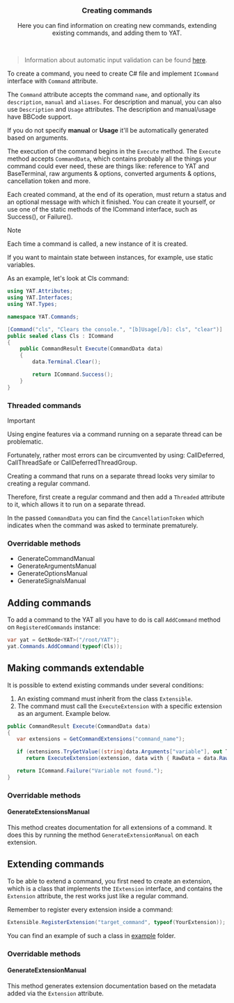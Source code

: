 <div align="center">
	<h3>Creating commands</h1>
	<p>Here you can find information on creating new commands, extending existing commands, and adding them to YAT.</p>
</div>

<br />

> Information about automatic input validation can be found [here](./AUTOMATIC_INPUT_VALIDATION.md).

To create a command, you need to create C# file and implement `ICommand` interface with `Command` attribute.

The `Command` attribute accepts the command `name`, and optionally its `description`, `manual` and `aliases`.
For description and manual, you can also use `Description` and `Usage` attributes.
The description and manual/usage have BBCode support.

If you do not specify **manual** or **Usage** it'll be automatically generated based on arguments.

The execution of the command begins in the `Execute` method.
The `Execute` method accepts `CommandData`, which contains probably all the things your command could ever need, these are things like: reference to YAT and BaseTerminal, raw arguments & options, converted arguments & options, cancellation token and more.

Each created command, at the end of its operation, must return a status and an optional message with which it finished. You can create it yourself, or use one of the static methods of the ICommand interface, such as Success(), or Failure().

> [!NOTE]
> Each time a command is called, a new instance of it is created.
>
> If you want to maintain state between instances, for example, use static variables.

As an example, let's look at Cls command:

```csharp
using YAT.Attributes;
using YAT.Interfaces;
using YAT.Types;

namespace YAT.Commands;

[Command("cls", "Clears the console.", "[b]Usage[/b]: cls", "clear")]
public sealed class Cls : ICommand
{
	public CommandResult Execute(CommandData data)
	{
		data.Terminal.Clear();

		return ICommand.Success();
	}
}
```

### Threaded commands

> [!IMPORTANT]
> Using engine features via a command running on a separate thread can be problematic.
>
> Fortunately, rather most errors can be circumvented by using:
> CallDeferred, CallThreadSafe or CallDeferredThreadGroup.

Creating a command that runs on a separate thread looks very similar to creating a regular command.

Therefore, first create a regular command and then add a `Threaded` attribute to it, which allows it to run on a separate thread.

In the passed `CommandData` you can find the `CancellationToken` which indicates when the command was asked to terminate prematurely.

### Overridable methods

-   GenerateCommandManual
-   GenerateArgumentsManual
-   GenerateOptionsManual
-   GenerateSignalsManual

## Adding commands

To add a command to the YAT all you have to do is call `AddCommand` method on `RegisteredCommands` instance:

```csharp
var yat = GetNode<YAT>("/root/YAT");
yat.Commands.AddCommand(typeof(Cls));
```

## Making commands extendable

It is possible to extend existing commands under several conditions:

1. An existing command must inherit from the class `Extensible`.
2. The command must call the `ExecuteExtension` with a specific extension as an argument. Example below.

```csharp
public CommandResult Execute(CommandData data)
{
   var extensions = GetCommandExtensions("command_name");

   if (extensions.TryGetValue((string)data.Arguments["variable"], out Type extension))
      return ExecuteExtension(extension, data with { RawData = data.RawData[1..] });

   return ICommand.Failure("Variable not found.");
}
```

### Overridable methods

#### GenerateExtensionsManual

This method creates documentation for all extensions of a command. It does this by running the method `GenerateExtensionManual` on each extension.

## Extending commands

To be able to extend a command, you first need to create an extension,
which is a class that implements the `IExtension` interface,
and contains the `Extension` attribute, the rest works just like a regular command.

Remember to register every extension inside a command:

```cs
Extensible.RegisterExtension("target_command", typeof(YourExtension));
```

You can find an example of such a class in [example](./example) folder.

### Overridable methods

#### GenerateExtensionManual

This method generates extension documentation based on the metadata added via the `Extension` attribute.
